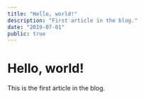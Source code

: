 ```yaml
---
title: "Hello, world!"
description: "First article in the blog."
date: "2019-07-01"
public: true
---
```


# Hello, world!

This is the first article in the blog.
